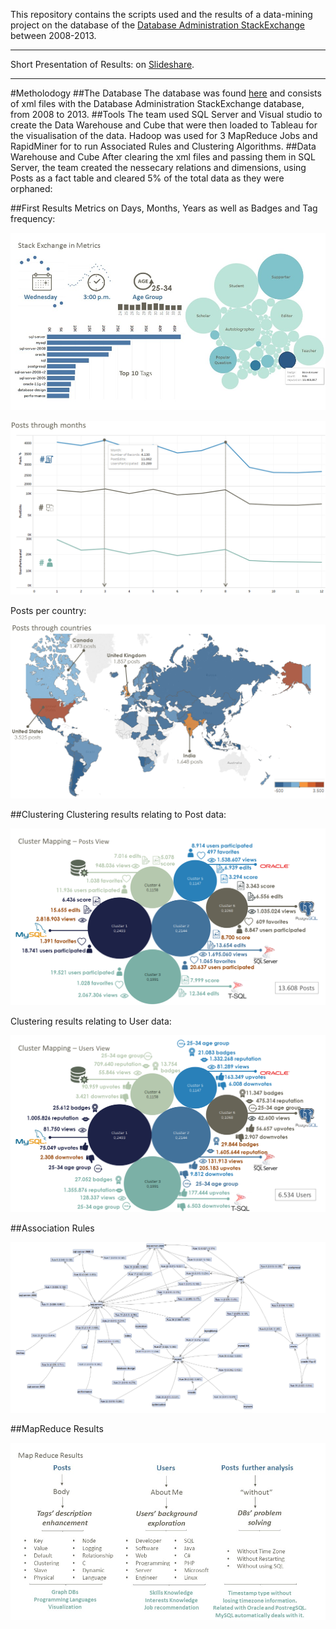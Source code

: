 This repository contains the scripts used and the results of a data-mining project on the database of the [Database Administration StackExchange](http://dba.stackexchange.com/) between 2008-2013.

***

Short Presentation of Results: on [Slideshare](http://dba.stackexchange.com/).

***

#Metholodogy
##The Database
The database was found [here](http://meta.stackexchange.com/questions/198915/is-there-a-direct-download-link-with-a-raw-data-dump-of-stack-overflow-not-a-t) and consists of xml files with the Database Administration StackExchange database, from 2008 to 2013.
##Tools
The team used SQL Server and Visual studio to create the Data Warehouse and Cube that were then loaded to Tableau for the visualisation of the data. Hadoop was used for 3 MapReduce Jobs and RapidMiner for to run Associated Rules and Clustering Algorithms.
##Data Warehouse and Cube
After clearing the xml files and passing them in SQL Server, the team created the nessecary relations and dimensions, using Posts as a fact table and cleared 5% of the total data as they were orphaned:

##First Results
Metrics on Days, Months, Years as well as Badges and Tag frequency:

![General Results](https://github.com/a-lattas/mining-stack-exchange/blob/master/Results/General.jpg)

![PostsPerMonth](https://github.com/a-lattas/mining-stack-exchange/blob/master/Results/PostsPerMonth.png)

Posts per country:

![PostsPerCountry](https://github.com/a-lattas/mining-stack-exchange/blob/master/Results/PostsPerCountry.png)

##Clustering
Clustering results relating to Post data:

![ClusteringToPosts](https://github.com/a-lattas/mining-stack-exchange/blob/master/Results/ClusterPosts.png)

Clustering results relating to User data:

![ClusteringToUsers](https://github.com/a-lattas/mining-stack-exchange/blob/master/Results/ClusterUsers.png)

##Association Rules

![Association Rules Results](https://github.com/a-lattas/mining-stack-exchange/blob/master/Results/AssociationRules.png)

##MapReduce Results

![MapReduceResults](https://github.com/a-lattas/mining-stack-exchange/blob/master/Results/MapReduce.jpg)
